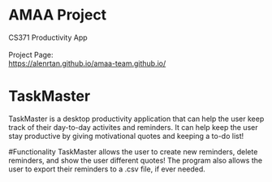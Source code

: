 # AMAA Project
 CS371 Productivity App<br>
 <br>Project Page: <br>
 https://alenrtan.github.io/amaa-team.github.io/ <br>


# TaskMaster
TaskMaster is a desktop productivity application that can help the user keep track of their day-to-day activites and reminders. 
It can help keep the user stay productive by giving motivational quotes and keeping a to-do list! <br>

#Functionality
TaskMaster allows the user to create new reminders, delete reminders, and show the user different quotes! The program also allows the user to export their reminders to a .csv file, if ever needed.
